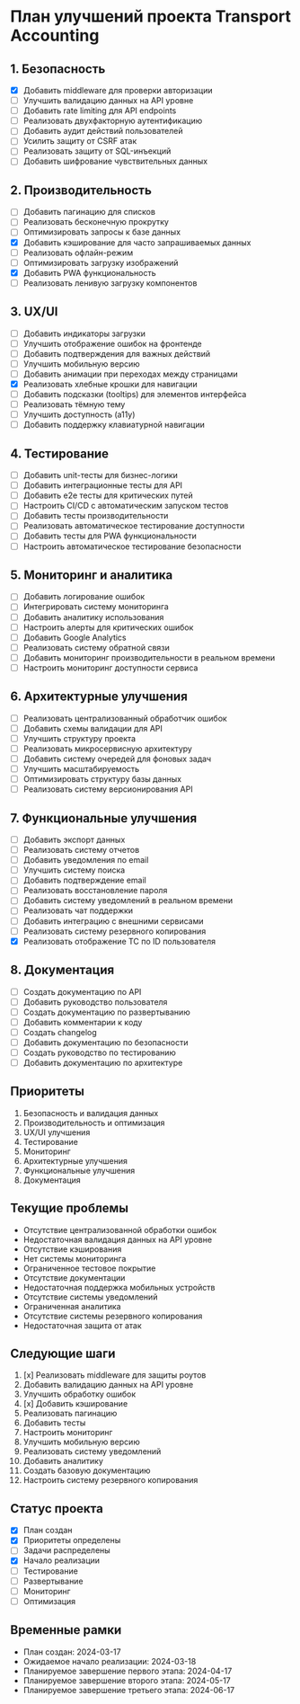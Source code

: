 # План улучшений проекта Transport Accounting

## 1. Безопасность

- [x] Добавить middleware для проверки авторизации
- [ ] Улучшить валидацию данных на API уровне
- [ ] Добавить rate limiting для API endpoints
- [ ] Реализовать двухфакторную аутентификацию
- [ ] Добавить аудит действий пользователей
- [ ] Усилить защиту от CSRF атак
- [ ] Реализовать защиту от SQL-инъекций
- [ ] Добавить шифрование чувствительных данных

## 2. Производительность

- [ ] Добавить пагинацию для списков
- [ ] Реализовать бесконечную прокрутку
- [ ] Оптимизировать запросы к базе данных
- [x] Добавить кэширование для часто запрашиваемых данных
- [ ] Реализовать офлайн-режим
- [ ] Оптимизировать загрузку изображений
- [x] Добавить PWA функциональность
- [ ] Реализовать ленивую загрузку компонентов

## 3. UX/UI

- [ ] Добавить индикаторы загрузки
- [ ] Улучшить отображение ошибок на фронтенде
- [ ] Добавить подтверждения для важных действий
- [ ] Улучшить мобильную версию
- [ ] Добавить анимации при переходах между страницами
- [x] Реализовать хлебные крошки для навигации
- [ ] Добавить подсказки (tooltips) для элементов интерфейса
- [ ] Реализовать тёмную тему
- [ ] Улучшить доступность (a11y)
- [ ] Добавить поддержку клавиатурной навигации

## 4. Тестирование

- [ ] Добавить unit-тесты для бизнес-логики
- [ ] Добавить интеграционные тесты для API
- [ ] Добавить e2e тесты для критических путей
- [ ] Настроить CI/CD с автоматическим запуском тестов
- [ ] Добавить тесты производительности
- [ ] Реализовать автоматическое тестирование доступности
- [ ] Добавить тесты для PWA функциональности
- [ ] Настроить автоматическое тестирование безопасности

## 5. Мониторинг и аналитика

- [ ] Добавить логирование ошибок
- [ ] Интегрировать систему мониторинга
- [ ] Добавить аналитику использования
- [ ] Настроить алерты для критических ошибок
- [ ] Добавить Google Analytics
- [ ] Реализовать систему обратной связи
- [ ] Добавить мониторинг производительности в реальном времени
- [ ] Настроить мониторинг доступности сервиса

## 6. Архитектурные улучшения

- [ ] Реализовать централизованный обработчик ошибок
- [ ] Добавить схемы валидации для API
- [ ] Улучшить структуру проекта
- [ ] Реализовать микросервисную архитектуру
- [ ] Добавить систему очередей для фоновых задач
- [ ] Улучшить масштабируемость
- [ ] Оптимизировать структуру базы данных
- [ ] Реализовать систему версионирования API

## 7. Функциональные улучшения

- [ ] Добавить экспорт данных
- [ ] Реализовать систему отчетов
- [ ] Добавить уведомления по email
- [ ] Улучшить систему поиска
- [ ] Добавить подтверждение email
- [ ] Реализовать восстановление пароля
- [ ] Добавить систему уведомлений в реальном времени
- [ ] Реализовать чат поддержки
- [ ] Добавить интеграцию с внешними сервисами
- [ ] Реализовать систему резервного копирования
- [x] Реализовать отображение ТС по ID пользователя

## 8. Документация

- [ ] Создать документацию по API
- [ ] Добавить руководство пользователя
- [ ] Создать документацию по развертыванию
- [ ] Добавить комментарии к коду
- [ ] Создать changelog
- [ ] Добавить документацию по безопасности
- [ ] Создать руководство по тестированию
- [ ] Добавить документацию по архитектуре

## Приоритеты

1. Безопасность и валидация данных
2. Производительность и оптимизация
3. UX/UI улучшения
4. Тестирование
5. Мониторинг
6. Архитектурные улучшения
7. Функциональные улучшения
8. Документация

## Текущие проблемы

- Отсутствие централизованной обработки ошибок
- Недостаточная валидация данных на API уровне
- Отсутствие кэширования
- Нет системы мониторинга
- Ограниченное тестовое покрытие
- Отсутствие документации
- Недостаточная поддержка мобильных устройств
- Отсутствие системы уведомлений
- Ограниченная аналитика
- Отсутствие системы резервного копирования
- Недостаточная защита от атак

## Следующие шаги

1. [x] Реализовать middleware для защиты роутов
2. Добавить валидацию данных на API уровне
3. Улучшить обработку ошибок
4. [x] Добавить кэширование
5. Реализовать пагинацию
6. Добавить тесты
7. Настроить мониторинг
8. Улучшить мобильную версию
9. Реализовать систему уведомлений
10. Добавить аналитику
11. Создать базовую документацию
12. Настроить систему резервного копирования

## Статус проекта

- [x] План создан
- [x] Приоритеты определены
- [ ] Задачи распределены
- [x] Начало реализации
- [ ] Тестирование
- [ ] Развертывание
- [ ] Мониторинг
- [ ] Оптимизация

## Временные рамки

- План создан: 2024-03-17
- Ожидаемое начало реализации: 2024-03-18
- Планируемое завершение первого этапа: 2024-04-17
- Планируемое завершение второго этапа: 2024-05-17
- Планируемое завершение третьего этапа: 2024-06-17
